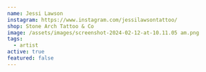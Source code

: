```yaml
---
name: Jessi Lawson
instagram: https://www.instagram.com/jessilawsontattoo/
shop: Stone Arch Tattoo & Co
image: /assets/images/screenshot-2024-02-12-at-10.11.05 am.png
tags:
  - artist
active: true
featured: false
---
```

